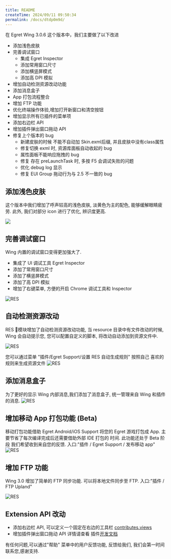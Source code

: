 ```yaml
---
title: README
createTime: 2024/09/11 09:50:34
permalink: /docs/dtdp0m9d/
---
```


在 Egret Wing 3.0.6 这个版本中，我们主要做了以下改进

 - 添加浅色皮肤
 - 完善调试窗口
    - 集成 Egret Inspector
    - 添加常用窗口尺寸
    - 添加横竖屏模式
    - 添加高 DPI 模拟
 - 增加自动检测资源改动功能
 - 添加消息盒子
 - App 打包流程整合
 - 增加 FTP 功能
 - 优化终端操作体验,增加打开新窗口和清空按钮
 - 增加显示所有已插件的菜单项
 - 添加右边栏 API
 - 增加插件弹出窗口拖动 API
 - 修复上个版本的 bug
    - 新建皮肤的时候 不能不自动加 Skin.exml后缀, 并且皮肤中没有class属性
    - 修复切换 exml 时, 资源库面板自动收起的 bug
    - 属性面板不能响应拖拽的 bug
    - 修复 存在 preLaunchTask 时, 多按 F5 会调试失败的问题
    - 优化 debug log 显示
    - 修复 EUI Group 拖动行为与 2.5 不一致的 bug


## 添加浅色皮肤
这个版本中我们增加了呼声较高的浅色皮肤, 淡黄色为主的配色, 能够缓解眼睛疲劳.
此外, 我们对部分 icon 进行了优化, 辨识度更高.

![](573494afbbc08.png)

## 完善调试窗口
Wing 内置的调试窗口变得更加强大了.
- 集成了 UI 调试工具 Egret Inspector
- 添加了常用窗口尺寸
- 添加了横竖屏模式
- 添加了高 DPI 模拟
- 增加了右键菜单, 方便的开启 Chrome 调试工具和 Inspector

![RES](573494af7c485.png)

## 自动检测资源改动
RES 模块增加了自动检测资源改动功能, 当 resource 目录中有文件改动的时候,
Wing 会自动提示您, 您可以配置自定义的脚本, 将改动自动添加到资源文件中.

![RES](573494afd9a51.png)

您可以通过菜单 "插件/Egret Support/设置 RES 自动生成规则" 按照自己
喜欢的规则来生成资源文件
![RES](573494b0200d5.png)


## 添加消息盒子

为了更好的显示 Wing 内部消息,我们添加了消息盒子, 统一管理来自 Wing 和插件的消息.
![RES](5734951e19539.png)

## 增加移动 App 打包功能 (Beta)

移动打包功能借助 Egret Android/iOS Support 将您的 Egret 游戏打包成 App.
主要节省了每次编译完成后还需要借助外部 IDE 打包的 时间. 此功能还处于 Beta 阶段
我们希望收到来自您的反馈. 入口:"插件 / Egret Support / 发布移动 app"
![RES](573494afcb562.png)

## 增加 FTP 功能
Wing 3.0 增加了简单的 FTP 同步功能. 可以将本地文件同步至 FTP. 入口:"插件 / FTP Upland"

![RES](573494afa35a9.png)

## Extension API 改动
 - 添加右边栏 API, 可以定义一个固定在右边的工具栏 [contributes.views](http://edn.egret.com/cn/docs/page/782)
 - 增加插件弹出窗口拖动 API
详情请查看 插件[开发文档](http://edn.egret.com/cn/docs/page/778)

有任何问题,可以通过"帮助" 菜单中的用户反馈功能, 反馈给我们, 我们会第一时间联系您,感谢支持.


